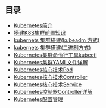 ## 目录

- [Kubernetes简介](https://github.com/ekko1994/doc/blob/master/k8s/Kubernetes%E7%AE%80%E4%BB%8B.md)
- [搭建K8S集群前置知识](https://github.com/ekko1994/doc/blob/master/k8s/%E6%90%AD%E5%BB%BAK8S%E9%9B%86%E7%BE%A4%E5%89%8D%E7%BD%AE%E7%9F%A5%E8%AF%86.md)
- [kubernets 集群搭建(kubeadm 方式)](https://github.com/ekko1994/doc/blob/master/k8s/kubernets%20%E9%9B%86%E7%BE%A4%E6%90%AD%E5%BB%BA(kubeadm%20%E6%96%B9%E5%BC%8F).md)
- [kubernets 集群搭建(二进制方式)](https://github.com/ekko1994/doc/blob/master/k8s/kubernets%20%E9%9B%86%E7%BE%A4%E6%90%AD%E5%BB%BA(%E4%BA%8C%E8%BF%9B%E5%88%B6%E6%96%B9%E5%BC%8F).md)
- [Kubernetes集群命令行工具kubectl](https://github.com/ekko1994/doc/blob/master/k8s/Kubernetes%E9%9B%86%E7%BE%A4%E5%91%BD%E4%BB%A4%E8%A1%8C%E5%B7%A5%E5%85%B7kubectl.md)
- [Kubernetes集群YAML文件详解](https://github.com/ekko1994/doc/blob/master/k8s/Kubernetes集群YAML文件详解.md)
- [Kubernetes核心技术Pod](https://github.com/ekko1994/doc/blob/master/k8s/Kubernetes核心技术Pod.md)
- [Kubernetes核心技术Controller](https://github.com/ekko1994/doc/blob/master/k8s/Kubernetes核心技术Controller.md)
- [Kubernetes核心技术Service](https://github.com/ekko1994/doc/blob/master/k8s/Kubernetes核心技术Service.md)
- [Kubernetes控制器Controller详解](https://github.com/ekko1994/doc/blob/master/k8s/Kubernetes控制器Controller详解.md)
- [Kubernetes配置管理](https://github.com/ekko1994/doc/blob/master/k8s/Kubernetes配置管理.md)